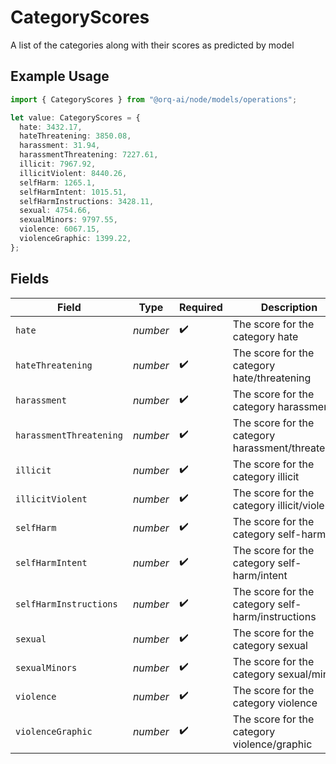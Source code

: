 # CategoryScores

A list of the categories along with their scores as predicted by model

## Example Usage

```typescript
import { CategoryScores } from "@orq-ai/node/models/operations";

let value: CategoryScores = {
  hate: 3432.17,
  hateThreatening: 3850.08,
  harassment: 31.94,
  harassmentThreatening: 7227.61,
  illicit: 7967.92,
  illicitViolent: 8440.26,
  selfHarm: 1265.1,
  selfHarmIntent: 1015.51,
  selfHarmInstructions: 3428.11,
  sexual: 4754.66,
  sexualMinors: 9797.55,
  violence: 6067.15,
  violenceGraphic: 1399.22,
};
```

## Fields

| Field                                             | Type                                              | Required                                          | Description                                       |
| ------------------------------------------------- | ------------------------------------------------- | ------------------------------------------------- | ------------------------------------------------- |
| `hate`                                            | *number*                                          | :heavy_check_mark:                                | The score for the category hate                   |
| `hateThreatening`                                 | *number*                                          | :heavy_check_mark:                                | The score for the category hate/threatening       |
| `harassment`                                      | *number*                                          | :heavy_check_mark:                                | The score for the category harassment             |
| `harassmentThreatening`                           | *number*                                          | :heavy_check_mark:                                | The score for the category harassment/threatening |
| `illicit`                                         | *number*                                          | :heavy_check_mark:                                | The score for the category illicit                |
| `illicitViolent`                                  | *number*                                          | :heavy_check_mark:                                | The score for the category illicit/violent        |
| `selfHarm`                                        | *number*                                          | :heavy_check_mark:                                | The score for the category self-harm              |
| `selfHarmIntent`                                  | *number*                                          | :heavy_check_mark:                                | The score for the category self-harm/intent       |
| `selfHarmInstructions`                            | *number*                                          | :heavy_check_mark:                                | The score for the category self-harm/instructions |
| `sexual`                                          | *number*                                          | :heavy_check_mark:                                | The score for the category sexual                 |
| `sexualMinors`                                    | *number*                                          | :heavy_check_mark:                                | The score for the category sexual/minors          |
| `violence`                                        | *number*                                          | :heavy_check_mark:                                | The score for the category violence               |
| `violenceGraphic`                                 | *number*                                          | :heavy_check_mark:                                | The score for the category violence/graphic       |